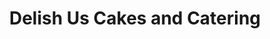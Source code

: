 ---
title: "Delish Us Cakes and Catering"
url: /lancaster/delish-us-cakes-and-catering/
shop: Bäckerei
---